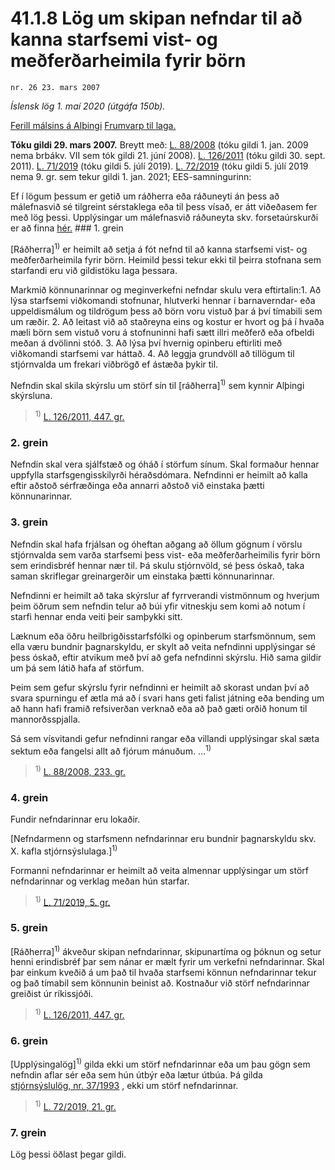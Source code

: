 # 41.1.8 Lög um skipan nefndar til að kanna starfsemi vist- og meðferðarheimila fyrir börn

`nr. 26 23. mars 2007`

_Íslensk lög 1. maí 2020 (útgáfa 150b)._

[Ferill málsins á Alþingi](https://www.althingi.is/thingstorf/thingmalalistar-eftir-thingum/ferill/?ltg=133&mnr=668)
[Frumvarp til laga.](https://www.althingi.is/altext/133/s/1019.html)

**Tóku gildi 29. mars 2007.**
Breytt með:
[L. 88/2008](https://althingi.is/altext/stjt/2008.088.html) (tóku gildi 1. jan. 2009 nema brbákv. VII sem tók gildi 21. júní 2008).
[L. 126/2011](https://althingi.is/altext/stjt/2011.126.html) (tóku gildi 30. sept. 2011).
[L. 71/2019](https://althingi.is/altext/stjt/2019.071.html) (tóku gildi 5. júlí 2019).
[L. 72/2019](https://althingi.is/altext/stjt/2019.072.html) (tóku gildi 5. júlí 2019 nema 9. gr. sem tekur gildi 1. jan. 2021;
EES-samningurinn:

Ef í lögum þessum er getið um ráðherra eða ráðuneyti án þess að málefnasvið sé tilgreint sérstaklega eða til þess vísað, er átt viðeðasem fer með lög þessi. Upplýsingar um málefnasvið ráðuneyta skv. forsetaúrskurði er að finna [hér.](2018119.md) ### 1. grein

[Ráðherra]<sup>1)</sup> er heimilt að setja á fót nefnd til að kanna starfsemi vist- og meðferðarheimila fyrir börn. Heimild þessi tekur ekki til þeirra stofnana sem starfandi eru við gildistöku laga þessara.

Markmið könnunarinnar og meginverkefni nefndar skulu vera eftirtalin:1. Að lýsa starfsemi viðkomandi stofnunar, hlutverki hennar í barnaverndar- eða uppeldismálum og tildrögum þess að börn voru vistuð þar á því tímabili sem um ræðir.
2. Að leitast við að staðreyna eins og kostur er hvort og þá í hvaða mæli börn sem vistuð voru á stofnuninni hafi sætt illri meðferð eða ofbeldi meðan á dvölinni stóð.
3. Að lýsa því hvernig opinberu eftirliti með viðkomandi starfsemi var háttað.
4. Að leggja grundvöll að tillögum til stjórnvalda um frekari viðbrögð ef ástæða þykir til.

Nefndin skal skila skýrslu um störf sín til [ráðherra]<sup>1)</sup> sem kynnir Alþingi skýrsluna.

> <sup>1)</sup> [L. 126/2011, 447. gr.](https://althingi.is/altext/stjt/2011.126.html)

### 2. grein

Nefndin skal vera sjálfstæð og óháð í störfum sínum. Skal formaður hennar uppfylla starfsgengisskilyrði héraðsdómara. Nefndinni er heimilt að kalla eftir aðstoð sérfræðinga eða annarri aðstoð við einstaka þætti könnunarinnar.

### 3. grein

Nefndin skal hafa frjálsan og óheftan aðgang að öllum gögnum í vörslu stjórnvalda sem varða starfsemi þess vist- eða meðferðarheimilis fyrir börn sem erindisbréf hennar nær til. Þá skulu stjórnvöld, sé þess óskað, taka saman skriflegar greinargerðir um einstaka þætti könnunarinnar.

Nefndinni er heimilt að taka skýrslur af fyrrverandi vistmönnum og hverjum þeim öðrum sem nefndin telur að búi yfir vitneskju sem komi að notum í starfi hennar enda veiti þeir samþykki sitt.

Læknum eða öðru heilbrigðisstarfsfólki og opinberum starfsmönnum, sem ella væru bundnir þagnarskyldu, er skylt að veita nefndinni upplýsingar sé þess óskað, eftir atvikum með því að gefa nefndinni skýrslu. Hið sama gildir um þá sem látið hafa af störfum.

Þeim sem gefur skýrslu fyrir nefndinni er heimilt að skorast undan því að svara spurningu ef ætla má að í svari hans geti falist játning eða bending um að hann hafi framið refsiverðan verknað eða að það gæti orðið honum til mannorðsspjalla.

Sá sem vísvitandi gefur nefndinni rangar eða villandi upplýsingar skal sæta sektum eða fangelsi allt að fjórum mánuðum. …<sup>1)</sup> 

> <sup>1)</sup> [L. 88/2008, 233. gr.](https://althingi.is/altext/stjt/2008.088.html#G233)

### 4. grein

Fundir nefndarinnar eru lokaðir.

[Nefndarmenn og starfsmenn nefndarinnar eru bundnir þagnarskyldu skv. X. kafla stjórnsýslulaga.]<sup>1)</sup> 

Formanni nefndarinnar er heimilt að veita almennar upplýsingar um störf nefndarinnar og verklag meðan hún starfar.

> <sup>1)</sup> [L. 71/2019, 5. gr.](https://althingi.is/altext/stjt/2019.071.html)

### 5. grein

[Ráðherra]<sup>1)</sup> ákveður skipan nefndarinnar, skipunartíma og þóknun og setur henni erindisbréf þar sem nánar er mælt fyrir um verkefni nefndarinnar. Skal þar einkum kveðið á um það til hvaða starfsemi könnun nefndarinnar tekur og það tímabil sem könnunin beinist að. Kostnaður við störf nefndarinnar greiðist úr ríkissjóði.

> <sup>1)</sup> [L. 126/2011, 447. gr.](https://althingi.is/altext/stjt/2011.126.html)

### 6. grein

[Upplýsingalög]<sup>1)</sup> gilda ekki um störf nefndarinnar eða um þau gögn sem nefndin aflar sér eða sem hún útbýr eða lætur útbúa. Þá gilda [stjórnsýslulög, nr. 37/1993](1993037.md) , ekki um störf nefndarinnar.

> <sup>1)</sup> [L. 72/2019, 21. gr.](https://althingi.is/altext/stjt/2019.072.html)

### 7. grein

Lög þessi öðlast þegar gildi.
